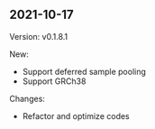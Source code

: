 ## 2021-10-17

Version: v0.1.8.1

New:

* Support deferred sample pooling
* Support GRCh38

Changes:

* Refactor and optimize codes
